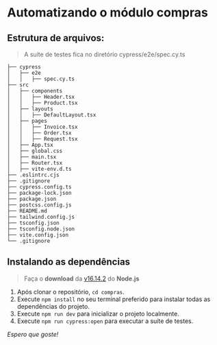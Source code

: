 # Automatizando o módulo compras

## Estrutura de arquivos:

> A suíte de testes fica no diretório cypress/e2e/spec.cy.ts

```
├── cypress
│   ├── e2e
│   │   ├── spec.cy.ts
├── src
│   ├── components
│   │   ├── Header.tsx
│   │   ├── Product.tsx
│   ├── layouts
│   │   ├── DefaultLayout.tsx
│   ├── pages
│   │   ├── Invoice.tsx
│   │   ├── Order.tsx
│   │   ├── Request.tsx
│   ├── App.tsx
│   ├── global.css
│   ├── main.tsx
│   ├── Router.tsx
│   ├── vite-env.d.ts
├── .eslintrc.cjs
├── .gitignore
├── cypress.config.ts 
├── package-lock.json 
├── package.json 
├── postcss.config.js 
├── README.md 
├── tailwind.config.js 
├── tsconfig.json 
├── tsconfig.node.json 
├── vite.config.json 
└── .gitignore
```

## Instalando as dependências

> Faça o **download** da [v16.14.2](https://nodejs.org/en/blog/release/v16.14.2) do **Node.js**

1. Após clonar o repositório, `cd compras`.
2. Execute `npm install` no seu terminal preferido para instalar todas as dependências do projeto.
3. Execute `npm run dev` para inicializar o projeto localmente.
4. Execute `npm run cypress:open` para executar a suíte de testes.

*Espero que goste!*